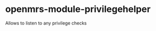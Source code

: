 openmrs-module-privilegehelper
==============================

Allows to listen to any privilege checks
